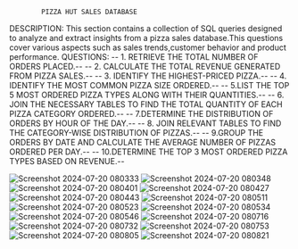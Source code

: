             PIZZA HUT SALES DATABASE
DESCRIPTION:
This section contains a collection of SQL queries designed to analyze and extract insights from a pizza sales database.This questions cover various aspects such as sales trends,customer behavior and product performance.
QUESTIONS:
-- 1. RETRIEVE THE TOTAL NUMBER OF ORDERS PLACED.-- 
-- 2. CALCULATE THE TOTAL REVENUE GENERATED FROM PIZZA SALES.-- 
-- 3. IDENTIFY THE HIGHEST-PRICED PIZZA.-- 
-- 4. IDENTIFY THE MOST COMMON PIZZA SIZE ORDERED.-- 
-- 5.LIST THE TOP 5 MOST ORDERED PIZZA TYPES ALONG WITH THEIR QUANTITIES.-- 
-- 6. JOIN THE NECESSARY TABLES TO FIND THE TOTAL QUANTITY OF EACH PIZZA CATEGORY ORDERED.--
-- 7.DETERMINE THE DISTRIBUTION OF ORDERS BY HOUR OF THE DAY.-- 
-- 8. JOIN RELEVANT TABLES TO FIND THE CATEGORY-WISE DISTRIBUTION OF PIZZAS.-- 
-- 9.GROUP THE ORDERS BY DATE AND CALCULATE THE AVERAGE NUMBER OF PIZZAS ORDERED PER DAY.-- 
-- 10.DETERMINE THE TOP 3 MOST ORDERED PIZZA TYPES BASED ON REVENUE.-- 

![Screenshot 2024-07-20 080333](https://github.com/user-attachments/assets/6e9fabf3-5836-4e7d-b27d-fabd76207bdf)
![Screenshot 2024-07-20 080348](https://github.com/user-attachments/assets/6b05e420-0e75-4338-bbb8-5ff2bdd09d00)
![Screenshot 2024-07-20 080401](https://github.com/user-attachments/assets/75a8c671-694a-460d-a576-be276abcd1cd)
![Screenshot 2024-07-20 080427](https://github.com/user-attachments/assets/5a231aa9-d7f4-42f3-afe9-b54fbaa0ce30)
![Screenshot 2024-07-20 080443](https://github.com/user-attachments/assets/ac38833d-8589-4bfb-94f0-236d2c3eeee2)
![Screenshot 2024-07-20 080511](https://github.com/user-attachments/assets/04718660-2eca-479b-91a2-f05b4a585f07)
![Screenshot 2024-07-20 080523](https://github.com/user-attachments/assets/6ba65ba3-72a8-497f-a334-82aa8109a533)
![Screenshot 2024-07-20 080534](https://github.com/user-attachments/assets/779d1179-6366-4546-9159-ac402a3cb2c2)
![Screenshot 2024-07-20 080546](https://github.com/user-attachments/assets/12654891-d755-48d2-bad3-8a81420dd67d)
![Screenshot 2024-07-20 080716](https://github.com/user-attachments/assets/4a973de6-4bf5-4d62-bbe0-a7790f5dc5d9)
![Screenshot 2024-07-20 080732](https://github.com/user-attachments/assets/d0b79483-d6c7-489c-a65d-bc818a3a2890)
![Screenshot 2024-07-20 080753](https://github.com/user-attachments/assets/366064bf-2f39-4b5f-9683-45528ac20c41)
![Screenshot 2024-07-20 080805](https://github.com/user-attachments/assets/7b96644e-ad1f-4f4f-a387-23297185ff79)
![Screenshot 2024-07-20 080821](https://github.com/user-attachments/assets/217a9ca9-c100-49bf-b7cd-a6e26287ea41)
